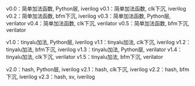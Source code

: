 v0.0：简单加法函数, Python层, iverilog
v0.1：简单加法函数, clk下沉, iverilog
v0.2：简单加法函数, bfm下沉, iverilog
v0.3：简单加法函数, Python层, verilator
v0.4：简单加法函数, clk下沉, verilator
v0.5：简单加法函数, bfm下沉, verilator

v1.0：tinyalu加法, Python层, iverilog
v1.1：tinyalu加法, clk下沉, iverilog
v1.2：tinyalu加法, bfm下沉, iverilog
v1.3：tinyalu加法, Python层, verilator
v1.4：tinyalu加法, clk下沉, verilator
v1.5：tinyalu加法, bfm下沉, verilator

v2.0：hash, Python层, iverilog
v2.1：hash, clk下沉, iverilog
v2.2：hash, bfm下沉, iverilog
v2.3：hash, sv, iverilog



